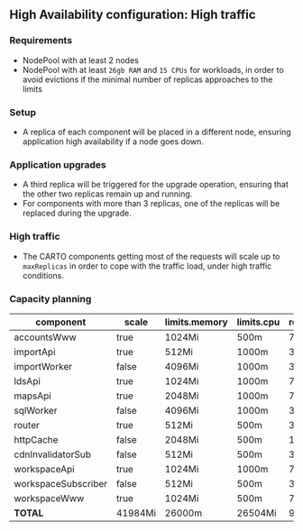 ## High Availability configuration: High traffic

### Requirements

- NodePool with at least 2 nodes
- NodePool with at least `26gb RAM` and `15 CPUs` for workloads, in order to avoid evictions if the minimal number of replicas approaches to the limits

### Setup

- A replica of each component will be placed in a different node, ensuring application high availability if a node goes down.

### Application upgrades

- A third replica will be triggered for the upgrade operation, ensuring that the other two replicas remain up and running.
- For components with more than 3 replicas, one of the replicas will be replaced during the upgrade.

### High traffic

- The CARTO components getting most of the requests will scale up to `maxReplicas` in order to cope with the traffic load, under high traffic conditions.

### Capacity planning


component            |  scale    |  limits.memory  |  limits.cpu  |  requests.memory  |  requests.cpu  |  HA.minReplicas  |  HA.maxreplicas  |  HA.targetCPU
---------------------|-----------|-----------------|--------------|-------------------|----------------|------------------|------------------|--------------
accountsWww          |  true     |  1024Mi         |  500m        |  768Mi            |  200m          |  2               |  3               |  75
importApi            |  true     |  512Mi          |  1000m       |  372Mi            |  350m          |  2               |  3               |  75
importWorker         |  false    |  4096Mi         |  1000m       |  3072Mi           |  350m          |                  |                  |
ldsApi               |  true     |  1024Mi         |  1000m       |  768Mi            |  350m          |  2               |  3               |  75
mapsApi              |  true     |  2048Mi         |  1000m       |  768Mi            |  350m          |  2               |  6               |  75
sqlWorker            |  false    |  4096Mi         |  1000m       |  3072Mi           |  350m          |                  |                  |
router               |  true     |  512Mi          |  500m        |  372Mi            |  200m          |  2               |  3               |  75
httpCache            |  false    |  2048Mi         |  500m        |  1256Mi           |  200m          |                  |                  |
cdnInvalidatorSub    |  false    |  512Mi          |  500m        |  372Mi            |  200m          |                  |                  |
workspaceApi         |  true     |  1024Mi         |  1000m       |  768Mi            |  350m          |  2               |  6               |  75
workspaceSubscriber  |  false    |  512Mi          |  500m        |  372Mi            |  200m          |                  |                  |
workspaceWww         |  true     |  1024Mi         |  500m        |  768Mi            |  200m          |  2               |  3               |  75
**TOTAL**                |  41984Mi  |  26000m         |  26504Mi     |  9400m            |                |                  |                  |
